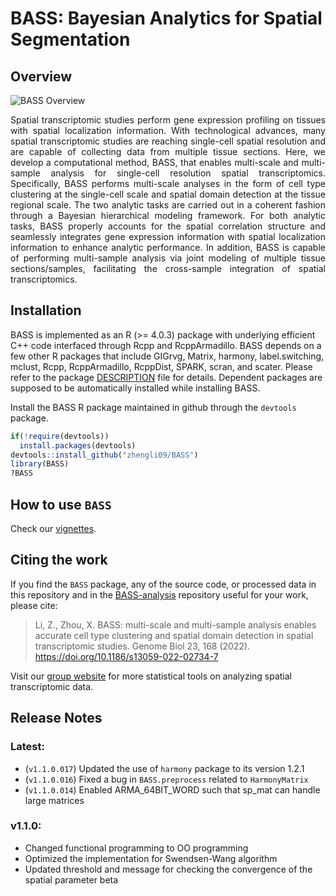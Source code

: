# BASS: Bayesian Analytics for Spatial Segmentation
## Overview
![BASS Overview](https://github.com/zhengli09/BASS-Analysis/blob/master/docs/BASS_workflow.png)
<p align="justify"> Spatial transcriptomic studies perform gene expression 
profiling on tissues with spatial localization information. With technological 
advances, many spatial transcriptomic studies are reaching single-cell spatial 
resolution and are capable of collecting data from multiple tissue sections. 
Here, we develop a computational method, BASS, that enables multi-scale and 
multi-sample analysis for single-cell resolution spatial transcriptomics. 
Specifically, BASS performs multi-scale analyses in the form of cell type 
clustering at the single-cell scale and spatial domain detection at the tissue 
regional scale. The two analytic tasks are carried out in a coherent fashion 
through a Bayesian hierarchical modeling framework. For both analytic tasks, 
BASS properly accounts for the spatial correlation structure and seamlessly 
integrates gene expression information with spatial localization information to 
enhance analytic performance. In addition, BASS is capable of performing 
multi-sample analysis via joint modeling of multiple tissue sections/samples, 
facilitating the cross-sample integration of spatial transcriptomics. </p>

## Installation
BASS is implemented as an R (>= 4.0.3) package with underlying efficient C++ 
code interfaced through Rcpp and RcppArmadillo. BASS depends on a few other 
R packages that include GIGrvg, Matrix, harmony, label.switching, mclust, Rcpp, 
RcppArmadillo, RcppDist, SPARK, scran, and scater. Please refer to the package 
[DESCRIPTION](https://github.com/zhengli09/BASS/blob/master/DESCRIPTION) file 
for details. Dependent packages are supposed to be automatically installed while 
installing BASS.

Install the BASS R package maintained in github through the `devtools` package.
```r
if(!require(devtools))
  install.packages(devtools)
devtools::install_github("zhengli09/BASS")
library(BASS)
?BASS
```

## How to use `BASS`
Check our [vignettes](https://zhengli09.github.io/BASS-Analysis/).

## Citing the work
If you find the `BASS` package, any of the source code, or processed data 
in this repository and in the [BASS-analysis](https://github.com/zhengli09/BASS-Analysis) 
repository useful for your work, please cite:

> Li, Z., Zhou, X. BASS: multi-scale and multi-sample analysis enables 
> accurate cell type clustering and spatial domain detection in spatial 
> transcriptomic studies. Genome Biol 23, 168 (2022). 
> https://doi.org/10.1186/s13059-022-02734-7

Visit our [group website](http://www.xzlab.org) for more statistical tools on 
analyzing spatial transcriptomic data.

## Release Notes
### Latest:
* (`v1.1.0.017`) Updated the use of `harmony` package to its version 1.2.1
* (`v1.1.0.016`) Fixed a bug in `BASS.preprocess` related to `HarmonyMatrix`
* (`v1.1.0.014`) Enabled ARMA_64BIT_WORD such that sp_mat can handle large 
matrices
### v1.1.0:
* Changed functional programming to OO programming
* Optimized the implementation for Swendsen-Wang algorithm
* Updated threshold and message for checking the convergence of the spatial 
parameter beta